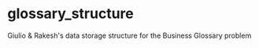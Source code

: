 # glossary_structure
Giulio &amp; Rakesh's data storage structure for the Business Glossary problem
